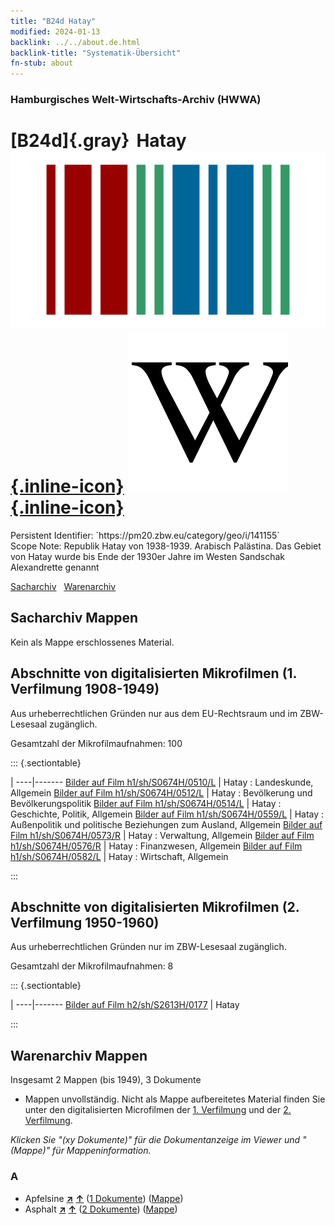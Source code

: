 ```yaml
---
title: "B24d Hatay"
modified: 2024-01-13
backlink: ../../about.de.html
backlink-title: "Systematik-Übersicht"
fn-stub: about
---
```


### Hamburgisches Welt-Wirtschafts-Archiv (HWWA)

# [B24d]{.gray}&#8201; Hatay &#160; [![Wikidata](/images/Wikidata-logo.svg "Wikidata"){.inline-icon}](http://www.wikidata.org/entity/Q146761) [![Wikipedia](/images/Wikipedia-W.svg "Wikipedia"){.inline-icon}](https://de.wikipedia.org/wiki/Republik_Hatay)

<div class="hint">Persistent Identifier: `https://pm20.zbw.eu/category/geo/i/141155`</div>

<div class="hint">
Scope Note: Republik Hatay von 1938-1939. Arabisch Palästina. Das Gebiet von Hatay wurde bis Ende der 1930er Jahre im Westen Sandschak Alexandrette genannt
</div>


[Sacharchiv](#sacharchiv-mappen) &#160; [Warenarchiv](#warenarchiv-mappen)





## Sacharchiv Mappen








Kein als Mappe erschlossenes Material.



<a id="filmsections" />

## Abschnitte von digitalisierten Mikrofilmen (1. Verfilmung 1908-1949)

<p>Aus urheberrechtlichen Gründen nur aus dem EU-Rechtsraum und im ZBW-Lesesaal zugänglich.</p>


<p>Gesamtzahl der Mikrofilmaufnahmen: 100</p>





::: {.sectiontable}

 | 
----|-------
<a class="btn" href="https://pm20.zbw.eu/film/h1/sh/S0674H/0510/L" rel="nofollow">Bilder auf Film h1/sh/S0674H/0510/L</a> | Hatay : Landeskunde, Allgemein
<a class="btn" href="https://pm20.zbw.eu/film/h1/sh/S0674H/0512/L" rel="nofollow">Bilder auf Film h1/sh/S0674H/0512/L</a> | Hatay : Bevölkerung und Bevölkerungspolitik
<a class="btn" href="https://pm20.zbw.eu/film/h1/sh/S0674H/0514/L" rel="nofollow">Bilder auf Film h1/sh/S0674H/0514/L</a> | Hatay : Geschichte, Politik, Allgemein
<a class="btn" href="https://pm20.zbw.eu/film/h1/sh/S0674H/0559/L" rel="nofollow">Bilder auf Film h1/sh/S0674H/0559/L</a> | Hatay : Außenpolitik und politische Beziehungen zum Ausland, Allgemein
<a class="btn" href="https://pm20.zbw.eu/film/h1/sh/S0674H/0573/R" rel="nofollow">Bilder auf Film h1/sh/S0674H/0573/R</a> | Hatay : Verwaltung, Allgemein
<a class="btn" href="https://pm20.zbw.eu/film/h1/sh/S0674H/0576/R" rel="nofollow">Bilder auf Film h1/sh/S0674H/0576/R</a> | Hatay : Finanzwesen, Allgemein
<a class="btn" href="https://pm20.zbw.eu/film/h1/sh/S0674H/0582/L" rel="nofollow">Bilder auf Film h1/sh/S0674H/0582/L</a> | Hatay : Wirtschaft, Allgemein


:::




## Abschnitte von digitalisierten Mikrofilmen (2. Verfilmung 1950-1960)

<p>Aus urheberrechtlichen Gründen nur im ZBW-Lesesaal zugänglich.</p>


<p>Gesamtzahl der Mikrofilmaufnahmen: 8</p>





::: {.sectiontable}

 | 
----|-------
<a class="btn" href="https://pm20.zbw.eu/film/h2/sh/S2613H/0177" rel="nofollow">Bilder auf Film h2/sh/S2613H/0177</a> | Hatay


:::














## Warenarchiv Mappen










Insgesamt 2 Mappen (bis 1949), 3 Dokumente
- Mappen unvollständig.  Nicht als Mappe aufbereitetes Material finden Sie
unter den digitalisierten Microfilmen der [1. Verfilmung](/film/h1_wa.de.html)
und der [2. Verfilmung](/film/h2_wa.de.html).

_Klicken Sie "(xy Dokumente)" für die Dokumentanzeige im Viewer und "(Mappe)" für Mappeninformation._




### A

- Apfelsine [**&nearr;**](../../../ware/i/141981/about.de.html "Apfelsine (XXX in der ganzen Welt)") [**&uarr;**](../../../ware/about.de.html#PLW04-Zs01 "Warensystematik") (<a href="https://pm20.zbw.eu/iiifview/folder/wa/141981,141155" title="über: Apfelsine : Hatay" target="_blank">1 Dokumente</a>) ([Mappe](../../../../folder/wa/1419xx/141981/1411xx/141155/about.de.html))
- Asphalt [**&nearr;**](../../../ware/i/142016/about.de.html "Asphalt (XXX in der ganzen Welt)") [**&uarr;**](../../../ware/about.de.html#PID22-Bd01 "Warensystematik") (<a href="https://pm20.zbw.eu/iiifview/folder/wa/142016,141155" title="über: Asphalt : Hatay" target="_blank">2 Dokumente</a>) ([Mappe](../../../../folder/wa/1420xx/142016/1411xx/141155/about.de.html))




